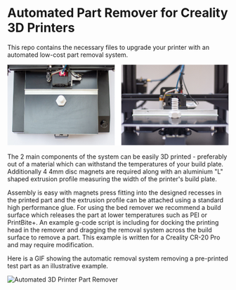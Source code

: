 # Automated Part Remover for Creality 3D Printers

This repo contains the necessary files to upgrade your printer with an automated low-cost part removal system.

![Automated 3D Printer Part Remover](media/images-of-remover.jpg)

The 2 main components of the system can be easily 3D printed - preferably out of a material which can withstand the temperatures of your build plate. Additionally 4 4mm disc magnets are required along with an aluminium "L" shaped extrusion profile measuring the width of the printer's build plate.

Assembly is easy with magnets press fitting into the designed recesses in the printed part and the extrusion profile can be attached using a standard high performance glue. For using the bed remover we recommend a build surface which releases the part at lower temperatures such as PEI or PrintBite+. An example g-code script is including for docking the printing head in the remover and dragging the removal system across the build surface to remove a part. This example is written for a Creality CR-20 Pro and may require modification.

Here is a GIF showing the automatic removal system removing a pre-printed test part as an illustrative example.

![Automated 3D Printer Part Remover](media/part-remover.gif)

